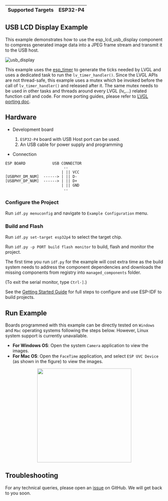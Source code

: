 | Supported Targets | ESP32-P4 |
| ----------------- | -------- |
## USB LCD Display Example

This example demonstrates how to use the esp_lcd_usb_display component to compress generated image data into a JPEG frame stream and transmit it to the USB host.

![usb_display](https://dl.espressif.com/AE/esp-iot-solution/usb_display.gif)

This example uses the [esp_timer](https://docs.espressif.com/projects/esp-idf/en/latest/esp32/api-reference/system/esp_timer.html) to generate the ticks needed by LVGL and uses a dedicated task to run the `lv_timer_handler()`. Since the LVGL APIs are not thread-safe, this example uses a mutex which be invoked before the call of `lv_timer_handler()` and released after it. The same mutex needs to be used in other tasks and threads around every LVGL (lv_...) related function call and code. For more porting guides, please refer to [LVGL porting doc](https://docs.lvgl.io/master/porting/index.html).

## Hardware

* Development board

  1. `ESP32-P4` board with USB Host port can be used.
  2. An USB cable for power supply and programming

* Connection

```
ESP BOARD            USB CONNECTOR
                          --
                         | || VCC
[USBPHY_DM_NUM]  ------> | || D-
[USBPHY_DP_NUM]  ------> | || D+
                         | || GND
                          --
```

### Configure the Project

Run `idf.py menuconfig` and navigate to `Example Configuration` menu.

### Build and Flash

Run `idf.py set-target esp32p4` to select the target chip.

Run `idf.py -p PORT build flash monitor` to build, flash and monitor the project. 

The first time you run `idf.py` for the example will cost extra time as the build system needs to address the component dependencies and downloads the missing components from registry into `managed_components` folder.

(To exit the serial monitor, type ``Ctrl-]``.)

See the [Getting Started Guide](https://docs.espressif.com/projects/esp-idf/en/latest/get-started/index.html) for full steps to configure and use ESP-IDF to build projects.

## Run Example

Boards programmed with this example can be directly tested on `Windows` and `Mac` operating systems following the steps below. However, Linux system support is currently unavailable.

* **For Windows OS**: Open the system `Camera` application to view the images.
* **For Mac OS**: Open the `FaceTime` application, and select `ESP UVC Device` (as shown in the figure) to view the images.

<div align=center>
    <img src="../../../../docs/_static/display/screen/Mac_camera.png" width="300"/>
</div>

## Troubleshooting

For any technical queries, please open an [issue](https://github.com/espressif/esp-iot-solution/issues) on GitHub. We will get back to you soon.